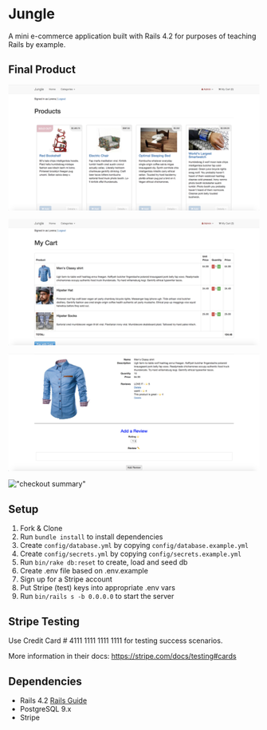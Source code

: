 # Jungle

A mini e-commerce application built with Rails 4.2 for purposes of teaching Rails by example.

## Final Product

!["home"](https://github.com/LoreRey/jungle-rails/blob/master/app/assets/images/Home.png?raw=true)

!["Cart"](https://github.com/LoreRey/jungle-rails/blob/master/app/assets/images/cart.png?raw=true)

!["Reviews"](https://github.com/LoreRey/jungle-rails/blob/master/app/assets/images/reviews.png?raw=true)

!["checkout summary"](#https://github.com/LoreRey/jungle-rails/blob/master/app/assets/images/checkout_summary.png?raw=true)


## Setup

1. Fork & Clone
2. Run `bundle install` to install dependencies
3. Create `config/database.yml` by copying `config/database.example.yml`
4. Create `config/secrets.yml` by copying `config/secrets.example.yml`
5. Run `bin/rake db:reset` to create, load and seed db
6. Create .env file based on .env.example
7. Sign up for a Stripe account
8. Put Stripe (test) keys into appropriate .env vars
9. Run `bin/rails s -b 0.0.0.0` to start the server

## Stripe Testing

Use Credit Card # 4111 1111 1111 1111 for testing success scenarios.

More information in their docs: <https://stripe.com/docs/testing#cards>

## Dependencies

* Rails 4.2 [Rails Guide](http://guides.rubyonrails.org/v4.2/)
* PostgreSQL 9.x
* Stripe
